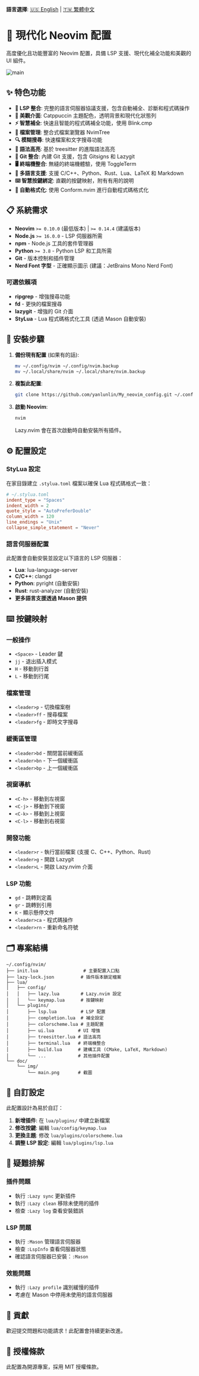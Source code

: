 <!-- Language Selection -->
**語言選擇**: [🇺🇸 English](README.md) | [🇹🇼 繁體中文](README.zh-TW.md)

# 🚀 現代化 Neovim 配置

高度優化且功能豐富的 Neovim 配置，具備 LSP 支援、現代化補全功能和美觀的 UI 組件。

![main](https://github.com/yanlunlin/My_neovim_config/blob/main/doc/img/main.png)

## ✨ 特色功能

- **🔧 LSP 整合**: 完整的語言伺服器協議支援，包含自動補全、診斷和程式碼操作
- **🎨 美觀介面**: Catppuccin 主題配色，透明背景和現代化狀態列
- **⚡ 智慧補全**: 快速且智能的程式碼補全功能，使用 Blink.cmp
- **📁 檔案管理**: 整合式檔案瀏覽器 NvimTree
- **🔍 模糊搜尋**: 快速檔案和文字搜尋功能
- **🌳 語法高亮**: 基於 treesitter 的進階語法高亮
- **🔀 Git 整合**: 內建 Git 支援，包含 Gitsigns 和 Lazygit
- **🖥️ 終端機整合**: 無縫的終端機體驗，使用 ToggleTerm
- **📝 多語言支援**: 支援 C/C++、Python、Rust、Lua、LaTeX 和 Markdown
- **⌨️ 智慧按鍵綁定**: 直觀的按鍵映射，附有有用的說明
- **🔧 自動格式化**: 使用 Conform.nvim 進行自動程式碼格式化

## 📋 系統需求

- **Neovim** `>= 0.10.0` (最低版本) | `>= 0.14.4` (建議版本)
- **Node.js** `>= 16.0.0` - LSP 伺服器所需
- **npm** - Node.js 工具的套件管理器
- **Python** `>= 3.8` - Python LSP 和工具所需
- **Git** - 版本控制和插件管理
- **Nerd Font 字型** - 正確顯示圖示 (建議：JetBrains Mono Nerd Font)

### 可選依賴項

- **ripgrep** - 增強搜尋功能
- **fd** - 更快的檔案搜尋
- **lazygit** - 增強的 Git 介面
- **StyLua** - Lua 程式碼格式化工具 (透過 Mason 自動安裝)

## 🚀 安裝步驟

1. **備份現有配置** (如果有的話):
   ```bash
   mv ~/.config/nvim ~/.config/nvim.backup
   mv ~/.local/share/nvim ~/.local/share/nvim.backup
   ```

2. **複製此配置**:
   ```bash
   git clone https://github.com/yanlunlin/My_neovim_config.git ~/.config/nvim
   ```

3. **啟動 Neovim**:
   ```bash
   nvim
   ```
   
   Lazy.nvim 會在首次啟動時自動安裝所有插件。

## ⚙️ 配置設定

### StyLua 設定

在家目錄建立 `.stylua.toml` 檔案以確保 Lua 程式碼格式一致：

```toml
# ~/.stylua.toml
indent_type = "Spaces"
indent_width = 2
quote_style = "AutoPreferDouble"
column_width = 120
line_endings = "Unix"
collapse_simple_statement = "Never"
```

### 語言伺服器配置

此配置會自動安裝並設定以下語言的 LSP 伺服器：

- **Lua**: lua-language-server
- **C/C++**: clangd
- **Python**: pyright (自動安裝)
- **Rust**: rust-analyzer (自動安裝)
- **更多語言支援透過 Mason 提供**

## ⌨️ 按鍵映射

### 一般操作
- `<Space>` - Leader 鍵
- `jj` - 退出插入模式
- `H` - 移動到行首
- `L` - 移動到行尾

### 檔案管理
- `<leader>p` - 切換檔案樹
- `<leader>ff` - 搜尋檔案
- `<leader>fg` - 即時文字搜尋

### 緩衝區管理
- `<leader>bd` - 關閉當前緩衝區
- `<leader>bn` - 下一個緩衝區
- `<leader>bp` - 上一個緩衝區

### 視窗導航
- `<C-h>` - 移動到左視窗
- `<C-j>` - 移動到下視窗
- `<C-k>` - 移動到上視窗
- `<C-l>` - 移動到右視窗

### 開發功能
- `<leader>r` - 執行當前檔案 (支援 C、C++、Python、Rust)
- `<leader>g` - 開啟 Lazygit
- `<leader>L` - 開啟 Lazy.nvim 介面

### LSP 功能
- `gd` - 跳轉到定義
- `gr` - 跳轉到引用
- `K` - 顯示懸停文件
- `<leader>ca` - 程式碼操作
- `<leader>rn` - 重新命名符號

## 🗂️ 專案結構

```
~/.config/nvim/
├── init.lua                 # 主要配置入口點
├── lazy-lock.json          # 插件版本鎖定檔案
├── lua/
│   ├── config/
│   │   ├── lazy.lua        # Lazy.nvim 設定
│   │   └── keymap.lua      # 按鍵映射
│   └── plugins/
│       ├── lsp.lua         # LSP 配置
│       ├── completion.lua  # 補全設定
│       ├── colorscheme.lua # 主題配置
│       ├── ui.lua         # UI 增強
│       ├── treesitter.lua # 語法高亮
│       ├── terminal.lua   # 終端機整合
│       ├── build.lua      # 建構工具 (CMake, LaTeX, Markdown)
│       └── ...            # 其他插件配置
└── doc/
    └── img/
        └── main.png       # 截圖
```

## 🔧 自訂設定

此配置設計為易於自訂：

1. **新增插件**: 在 `lua/plugins/` 中建立新檔案
2. **修改按鍵**: 編輯 `lua/config/keymap.lua`
3. **更換主題**: 修改 `lua/plugins/colorscheme.lua`
4. **調整 LSP 設定**: 編輯 `lua/plugins/lsp.lua`

## 🐛 疑難排解

### 插件問題
- 執行 `:Lazy sync` 更新插件
- 執行 `:Lazy clean` 移除未使用的插件
- 檢查 `:Lazy log` 查看安裝錯誤

### LSP 問題
- 執行 `:Mason` 管理語言伺服器
- 檢查 `:LspInfo` 查看伺服器狀態
- 確認語言伺服器已安裝：`:Mason`

### 效能問題
- 執行 `:Lazy profile` 識別緩慢的插件
- 考慮在 Mason 中停用未使用的語言伺服器

## 🤝 貢獻

歡迎提交問題和功能請求！此配置會持續更新改進。

## 📄 授權條款

此配置為開源專案，採用 MIT 授權條款。